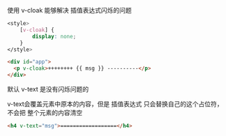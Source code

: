 使用 v-cloak 能够解决 插值表达式闪烁的问题

```css
<style>
    [v-cloak] {
        display: none;
    }
</style>
```


```html
<div id="app">
  <p v-cloak>++++++++ {{ msg }} ----------</p>
</div>
```

默认 v-text 是没有闪烁问题的

v-text会覆盖元素中原本的内容，但是 插值表达式  只会替换自己的这个占位符，不会把 整个元素的内容清空

```html
<h4 v-text="msg">==================</h4>
```





